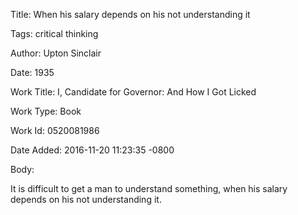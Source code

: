 Title:  When his salary depends on his not understanding it

Tags:   critical thinking

Author: Upton Sinclair

Date:   1935

Work Title: I, Candidate for Governor: And How I Got Licked

Work Type: Book

Work Id: 0520081986

Date Added: 2016-11-20 11:23:35 -0800

Body: 

It is difficult to get a man to understand something, when his salary depends on his not understanding it.

